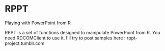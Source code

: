 # RPPT
Playing with PowerPoint from R

RPPT is a set of functions designed to manipulate PowerPoint from R. You need RDCOMClient to use it. I'll try to post samples here : rppt-project.tumblr.com
